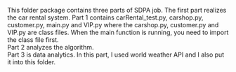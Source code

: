 This folder package contains three parts of SDPA job. The first part realizes the car rental system. Part 1 contains carRental_test.py, carshop.py, customer.py, main.py and VIP.py where the carshop.py, customer.py and VIP.py are class files. When the main function is running, you need to import the class file first.  
Part 2 analyzes the algorithm.  
Part 3 is data analytics. In this part, I used world weather API and I also put it into this folder.  
